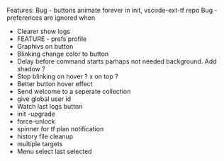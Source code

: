 Features:
Bug - buttons animate forever in init,  vscode-ext-tf repo
Bug - preferences are ignored when
* Clearer show logs
* FEATURE - prefs profile
* Graphivs on button
* Blinking change color to button 
* Delay before command starts parhaps not needed
background. Add shadow ?
* Stop blinking on hover ? x on top ?
* Better button hover effect
* Send welcome to a seperate collection
* give global  user id
* Watch last logs button
* init -upgrade
* force-unlock
* spinner for tf plan notification
* history file cleanup
* multiple targets
* Menu select last selected
